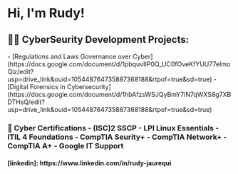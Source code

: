 <h1>Hi, I'm Rudy! 
  
<h2>👨‍💻 CyberSeurity Development Projects:</h2>
- [Regulations and Laws Governance over Cyber](https://docs.google.com/document/d/1pbquvIIP0Q_UC0fOveKfYUU77eImoQiz/edit?usp=drive_link&ouid=105448764735887368188&rtpof=true&sd=true)
- [Digital Forensics in Cybersecurity](https://docs.google.com/document/d/1hbAfzsWSJQyBmY7lN7qWXS8g7XBDTHsQ/edit?usp=drive_link&ouid=105448764735887368188&rtpof=true&sd=true)

<h3> 📃 Cyber Certifications 
  - (ISC)2 SSCP
  - LPI Linux Essentials
  - ITIL 4 Foundations
  - CompTIA Seurity+
  - CompTIA Network+
  - CompTIA A+
  - Google IT Support

<h4>[linkedin]: https://www.linkedin.com/in/rudy-jaurequi

<!--
**RudyJaurequi** is a ✨ _special_ ✨ repository because its `README.md` (this file) appears on your GitHub profile.

Here are some ideas to get you started:

- 🔭 I’m currently working on ...
- 🌱 I’m currently learning ...
- 👯 I’m looking to collaborate on ...
- 🤔 I’m looking for help with ...
- 💬 Ask me about ...
- 📫 How to reach me: ...
- 😄 Pronouns: ...
- ⚡ Fun fact: ...
-->
